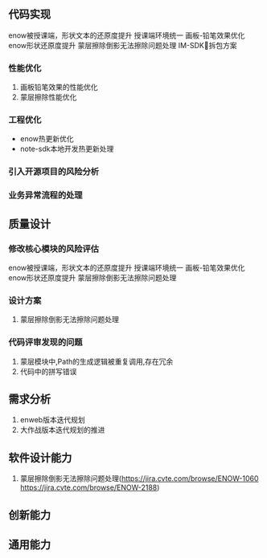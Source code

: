 ## 代码实现

enow被授课端，形状文本的还原度提升
授课端环境统一
画板-铅笔效果优化
enow形状还原度提升
蒙层擦除倒影无法擦除问题处理
IM-SDK拆包方案

### 性能优化

1. 画板铅笔效果的性能优化
2. 蒙层擦除性能优化

### 工程优化

- enow热更新优化
- note-sdk本地开发热更新处理

### 引入开源项目的风险分析

### 业务异常流程的处理

## 质量设计

### 修改核心模块的风险评估

enow被授课端，形状文本的还原度提升
授课端环境统一
画板-铅笔效果优化
enow形状还原度提升
蒙层擦除倒影无法擦除问题处理

### 设计方案

1. 蒙层擦除倒影无法擦除问题处理

### 代码评审发现的问题

1. 蒙层模块中,Path的生成逻辑被重复调用,存在冗余
2. 代码中的拼写错误

## 需求分析

1. enweb版本迭代规划
2. 大作战版本迭代规划的推进

## 软件设计能力

1. 蒙层擦除倒影无法擦除问题处理(https://jira.cvte.com/browse/ENOW-1060  https://jira.cvte.com/browse/ENOW-2188)

## 创新能力

## 通用能力